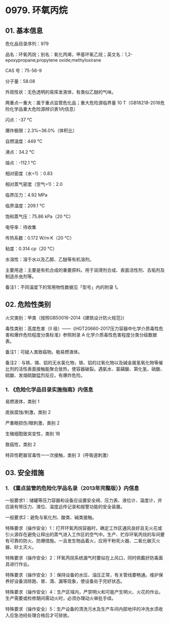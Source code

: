 # 0979. 环氧丙烷

## 01. 基本信息

危化品目录序列：979

品名：环氧丙烷；别名：氧化丙烯，甲基环氧乙烷；英文名：1,2-epoxypropane;propylene oxide;methyloxirane

CAS 号：75-56-9

分子量：58.08

外观性状：无色透明的易挥发液体，有类似乙醚的气味。

两重点一重大：属于重点监管危化品；重大危险源临界量 10 T（GB18218-2018危险化学品重大危险源辨识表1内信息）

闪点：-37 ℃

爆炸极限：2.3%~36.0%（体积比）

自燃温度：449 ℃

沸点：34.2 ℃

熔点：-112.1 ℃

相对密度（水=1）：0.83

相对蒸气密度（空气=1)：2.0

临界压力：4.92 MPa

临界温度：209.1 ℃

饱和蒸气压：75.86 kPa（20 ℃）

电导率：待收集

传热系数：0.172 W/m·K（20 ℃）

粘度：0.314 cp（20 ℃）

水溶性：溶于水以及乙醇、乙醚等有机溶剂。

主要用途：主要是有机合成的重要原料。用于润滑剂合成、表面活性剂、去垢剂及制造杀虫剂等。

备注1：不同温度下的常用物性数据见「型号」内的附录 1。

## 02. 危险性类别

火灾类别：甲类（按照GB50016-2014《建筑设计防火规范》）

毒性类别：高度危害（II  级）——《HGT20660-2017压力容器中化学介质毒性危害和爆炸危险程度分类标准》参照附录 A 化学介质毒性危害程度分类分级数据表。

备注1：可疑人类致癌物。极易燃液体。

备注2：与铁、锡、铝的无水氯化物，铁、铝的过氧化物以及碱金属氢氧化物等催比剂的活性表面接触能聚合放热，使容器破裂。遇氨水、氯磺酸、第化氢、硝酸、硫酸、发烟硫酸猛烈反应，有爆炸危险。

### 1. 《危险化学品目录实施指南》内信息

易燃液体，类别 1

皮肤腐蚀/刺激，类别 2 

严重眼损伤/眼刺激，类别 2 

生殖细胞致突变性，类别 1B 

致癌性，类别 2

特异性靶器官毒性一一次接触，类别 3（呼吸道刺激）

## 03. 安全措施

### 1. 《重点监管的危险化学品名录（2013年完整版）》内信息

一般要求1：储罐等压力容器和设备应设置安全阀、压力表、液位计、温度计，并应装有带压力、液位、温度远传记录和报警功能的安全装置。

一般要求2：避免与氧化剂、酸类、碱类接触。

特殊要求（操作安全）1：打开环氧丙烷容器时，确定工作区通风良好且无火花或引火源存在避免让释出的蒸气进入工作区的空气中。生产、贮存环氧丙烷的车间要有可靠的防火、防爆措施。一且发生物品着火，应用干粉死火器、二氧化碳灭火器、砂土灭火。

特殊要求（操作安全）2：环氧丙烷系统漏气时要站在上风口，同时佩戴好防毒面具进行作业。

特殊要求（操作安全）3：保持设备的水压、油压正常，有关管线要畅通。维护保养好设备消除跑、冒、滴、漏等现象，使设备处于完好状态。

特殊要求（操作安全）4：生产区域内，严禁明火和可能产生明火、火花的作业。生产需要或检修期间需动火时，必须办理动火审批手续。

特殊要求（操作安全）5：生产设备的清洗污水及生产车间内部地坪的冲洗水须收入应急池经处理合格后才可排放。

